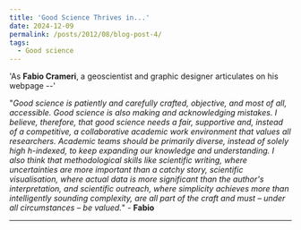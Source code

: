 ```yaml
---
title: 'Good Science Thrives in...'
date: 2024-12-09
permalink: /posts/2012/08/blog-post-4/
tags:
  - Good science
---
```


'As **Fabio Crameri**, a geoscientist and graphic designer articulates on his webpage --'

"*Good science is patiently and carefully crafted, objective, and most of all, accessible. Good science is also making and acknowledging mistakes. I believe, therefore, that good science needs a fair, supportive and, instead of a competitive, a collaborative academic work environment that values all researchers. Academic teams should be primarily diverse, instead of solely high h-indexed, to keep expanding our knowledge and understanding. I also think that methodological skills like scientific writing, where uncertainties are more important than a catchy story, scientific visualisation, where actual data is more significant than the author's interpretation, and scientific outreach, where simplicity achieves more than intelligently sounding complexity, are all part of the craft and must – under all circumstances – be valued.*" - **Fabio** 

------
